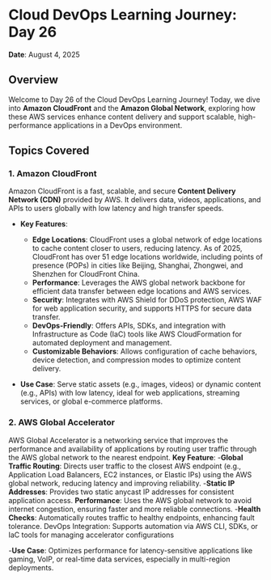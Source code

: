 # Cloud DevOps Learning Journey: Day 26 
**Date**: August 4, 2025

## Overview
Welcome to Day 26 of the Cloud DevOps Learning Journey! Today, we dive into **Amazon CloudFront** and the **Amazon Global Network**, exploring how these AWS services enhance content delivery and support scalable, high-performance applications in a DevOps environment.

## Topics Covered
### 1. Amazon CloudFront
Amazon CloudFront is a fast, scalable, and secure **Content Delivery Network (CDN)** provided by AWS. It delivers data, videos, applications, and APIs to users globally with low latency and high transfer speeds.

- **Key Features**:
  - **Edge Locations**: CloudFront uses a global network of edge locations to cache content closer to users, reducing latency. As of 2025, CloudFront has over 51 edge locations worldwide, including points of presence (POPs) in cities like Beijing, Shanghai, Zhongwei, and Shenzhen for CloudFront China.[](https://www.amazonaws.cn/en/cloudfront/features/)
  - **Performance**: Leverages the AWS global network backbone for efficient data transfer between edge locations and AWS services.
  - **Security**: Integrates with AWS Shield for DDoS protection, AWS WAF for web application security, and supports HTTPS for secure data transfer.
  - **DevOps-Friendly**: Offers APIs, SDKs, and integration with Infrastructure as Code (IaC) tools like AWS CloudFormation for automated deployment and management.[](https://www.amazonaws.cn/en/cloudfront/features/)
  - **Customizable Behaviors**: Allows configuration of cache behaviors, device detection, and compression modes to optimize content delivery.

- **Use Case**: Serve static assets (e.g., images, videos) or dynamic content (e.g., APIs) with low latency, ideal for web applications, streaming services, or global e-commerce platforms.

### 2. AWS Global Accelerator

AWS Global Accelerator is a networking service that improves the performance and availability of applications by routing user traffic through the AWS global network to the nearest endpoint.
**Key Feature**:
-**Global Traffic Routing**: Directs user traffic to the closest AWS endpoint (e.g., Application Load Balancers, EC2 instances, or Elastic IPs) using the AWS global network, reducing latency and improving reliability.
-**Static IP Addresses**: Provides two static anycast IP addresses for consistent application access.
**Performance**: Uses the AWS global network to avoid internet congestion, ensuring faster and more reliable connections.
-**Health Checks**: Automatically routes traffic to healthy endpoints, enhancing fault tolerance.
DevOps Integration: Supports automation via AWS CLI, SDKs, or IaC tools for managing accelerator configurations

-**Use Case**: Optimizes performance for latency-sensitive applications like gaming, VoIP, or real-time data services, especially in multi-region deployments.




